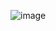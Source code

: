 ![image](https://github.com/Anastasiyaa18/Docker/assets/138025289/2ded4bdd-1f23-4838-b27c-d267969f5329)
